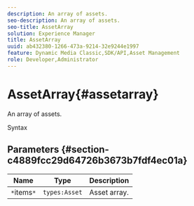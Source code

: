 ```yaml
---
description: An array of assets.
seo-description: An array of assets.
seo-title: AssetArray
solution: Experience Manager
title: AssetArray
uuid: ab432380-1266-473a-9214-32e9244e1997
feature: Dynamic Media Classic,SDK/API,Asset Management
role: Developer,Administrator
---
```


# AssetArray{#assetarray}

An array of assets.

 Syntax 

## Parameters {#section-c4889fcc29d64726b3673b7fdf4ec01a}

|  Name  | Type  | Description  |
|---|---|---|
|  `*`items`*`  | `types:Asset`  | Asset array.  |

